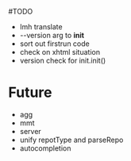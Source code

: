 #TODO

* lmh translate
* --version arg to __init__
* sort out firstrun code
* check on xhtml situation
* version check for init.init()


# Future
* agg
* mmt
* server
* unify repotType and parseRepo
* autocompletion